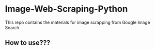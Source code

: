 # Image-Web-Scraping-Python
This repo contains the materials for image scrapping from Google Image Search

## How to use??? 
